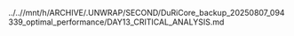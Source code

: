 ../..//mnt/h/ARCHIVE/.UNWRAP/SECOND/DuRiCore_backup_20250807_094339_optimal_performance/DAY13_CRITICAL_ANALYSIS.md